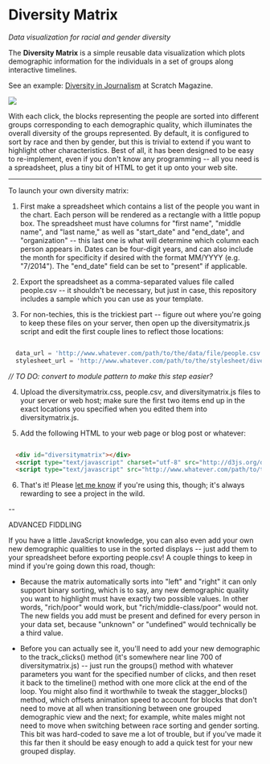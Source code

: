 Diversity Matrix
===============

*Data visualization for racial and gender diversity*

The **Diversity Matrix** is a simple reusable data visualization which plots demographic information for the individuals in a set of groups along interactive timelines.

See an example: <a href="#">Diversity in Journalism</a> at Scratch Magazine.

<img src="https://raw.github.com/vijithassar/diversitymatrix/master/header.png">

With each click, the blocks representing the people are sorted into different groups corresponding to each demographic quality, which illuminates the overall diversity of the groups represented.  By default, it is configured to sort by race and then by gender, but this is trivial to extend if you want to highlight other characteristics. Best of all, it has been designed to be easy to re-implement, even if you don't know any programming -- all you need is a spreadsheet, plus a tiny bit of HTML to get it up onto your web site.

-----

To launch your own diversity matrix:

1) First make a spreadsheet which contains a list of the people you want in the chart. Each person will be rendered as a rectangle with a little popup box. The spreadsheet must have columns for "first name", "middle name", and "last name," as well as "start_date" and "end_date", and "organization" -- this last one is what will determine which column each person appears in. Dates can be four-digit years, and can also include the month for specificity if desired with the format MM/YYYY (e.g. "7/2014"). The "end_date" field can be set to "present" if applicable.

2) Export the spreadsheet as a comma-separated values file called people.csv -- it shouldn't be necessary, but just in case, this repository includes a sample which you can use as your template.

3) For non-techies, this is the trickiest part -- figure out where you're going to keep these files on your server, then open up the diversitymatrix.js script and edit the first couple lines to reflect those locations:

```javascript

  data_url = 'http://www.whatever.com/path/to/the/data/file/people.csv';
  stylesheet_url = 'http://www.whatever.com/path/to/the/stylesheet/diversitymatrix.css';

```

*// TO DO: convert to module pattern to make this step easier?*

4) Upload the diversitymatrix.css, people.csv, and diversitymatrix.js files to your server or web host; make sure the first two items end up in the exact locations you specified when you edited them into diversitymatrix.js.

5) Add the following HTML to your web page or blog post or whatever:

```html

  <div id="diversitymatrix"></div>
  <script type="text/javascript" charset="utf-8" src="http://d3js.org/d3.v3.min.js"></script>
  <script type="text/javascript" src="http://www.whatever.com/path/to/the/script/diversitymatrix.js"></script>

```

6) That's it! Please <a href="http://www.twitter.com/vijithassar">let me know</a> if you're using this, though; it's always rewarding to see a project in the wild.

--

ADVANCED FIDDLING

If you have a little JavaScript knowledge, you can also even add your own new demographic qualities to use in the sorted displays -- just add them to your spreadsheet before exporting people.csv! A couple things to keep in mind if you're going down this road, though:

* Because the matrix automatically sorts into "left" and "right" it can only support binary sorting, which is to say, any new demographic quality you want to highlight must have exactly two possible values. In other words, "rich/poor" would work, but "rich/middle-class/poor" would not. The new fields you add must be present and defined for every person in your data set, because "unknown" or "undefined" would technically be a third value.

* Before you can actually see it, you'll need to add your new demographic to the track_clicks() method (it's somewhere near line 700 of diversitymatrix.js) -- just run the groups() method with whatever parameters you want for the specified number of clicks, and then reset it back to the timeline() method with one more click at the end of the loop. You might also find it worthwhile to tweak the stagger_blocks() method, which offsets animation speed to account for blocks that don't need to move at all when transitioning between one grouped demographic view and the next; for example, white males might not need to move when switching between race sorting and gender sorting. This bit was hard-coded to save me a lot of trouble, but if you've made it this far then it should be easy enough to add a quick test for your new grouped display.